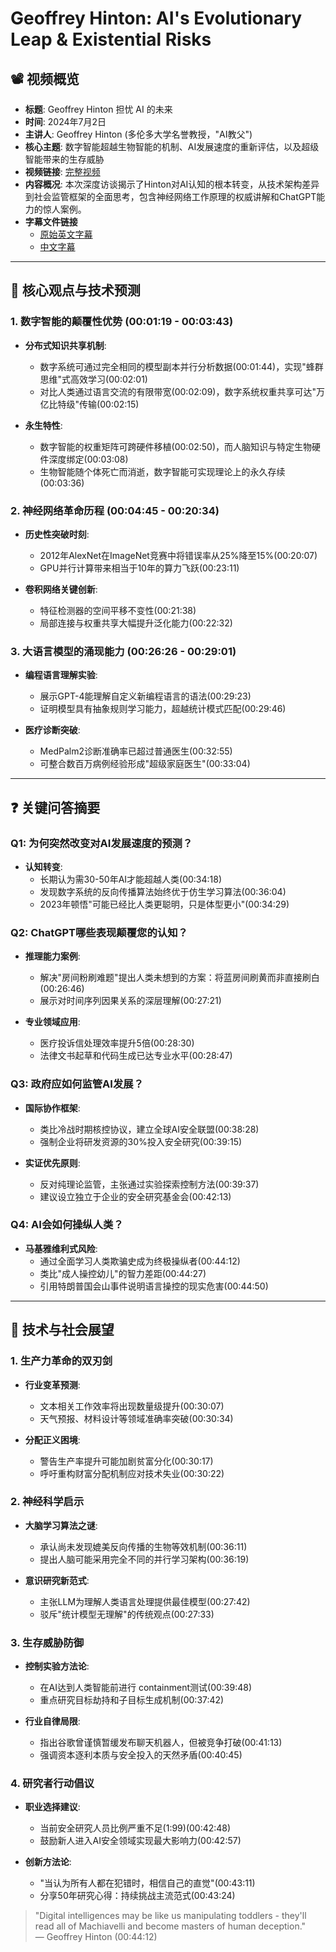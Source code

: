 # Geoffrey Hinton: AI's Evolutionary Leap & Existential Risks

## 📽️ 视频概览
- **标题**: Geoffrey Hinton 担忧 AI 的未来
- **时间**: 2024年7月2日
- **主讲人**: Geoffrey Hinton (多伦多大学名誉教授，"AI教父")
- **核心主题**: 数字智能超越生物智能的机制、AI发展速度的重新评估，以及超级智能带来的生存威胁
- **视频链接**: [完整视频](https://www.youtube.com/watch?v=LTb6afKYpJc)
- **内容概况**: 本次深度访谈揭示了Hinton对AI认知的根本转变，从技术架构差异到社会监管框架的全面思考，包含神经网络工作原理的权威讲解和ChatGPT能力的惊人案例。
- **字幕文件链接**
  - [原始英文字幕](../srt/20240702Geoffrey_Hinton担忧AI的未来.txt)
  - [中文字幕](../srt/20240702Geoffrey_Hinton担忧AI的未来-中文.txt)
---

## 🎯 核心观点与技术预测

### 1. **数字智能的颠覆性优势** (00:01:19 - 00:03:43)
- **分布式知识共享机制**:
  - 数字系统可通过完全相同的模型副本并行分析数据(00:01:44)，实现"蜂群思维"式高效学习(00:02:01)
  - 对比人类通过语言交流的有限带宽(00:02:09)，数字系统权重共享可达"万亿比特级"传输(00:02:15)

- **永生特性**:
  - 数字智能的权重矩阵可跨硬件移植(00:02:50)，而人脑知识与特定生物硬件深度绑定(00:03:08)
  - 生物智能随个体死亡而消逝，数字智能可实现理论上的永久存续(00:03:36)

### 2. **神经网络革命历程** (00:04:45 - 00:20:34)
- **历史性突破时刻**:
  - 2012年AlexNet在ImageNet竞赛中将错误率从25%降至15%(00:20:07)
  - GPU并行计算带来相当于10年的算力飞跃(00:23:11)

- **卷积网络关键创新**:
  - 特征检测器的空间平移不变性(00:21:38)
  - 局部连接与权重共享大幅提升泛化能力(00:22:32)

### 3. **大语言模型的涌现能力** (00:26:26 - 00:29:01)
- **编程语言理解实验**:
  - 展示GPT-4能理解自定义新编程语言的语法(00:29:23)
  - 证明模型具有抽象规则学习能力，超越统计模式匹配(00:29:46)

- **医疗诊断突破**:
  - MedPalm2诊断准确率已超过普通医生(00:32:55)
  - 可整合数百万病例经验形成"超级家庭医生"(00:33:04)

---

## ❓ 关键问答摘要

### Q1: 为何突然改变对AI发展速度的预测？
- **认知转变**:
  - 长期认为需30-50年AI才能超越人类(00:34:18)
  - 发现数字系统的反向传播算法始终优于仿生学习算法(00:36:04)
  - 2023年顿悟"可能已经比人类更聪明，只是体型更小"(00:34:29)

### Q2: ChatGPT哪些表现颠覆您的认知？
- **推理能力案例**:
  - 解决"房间粉刷难题"提出人类未想到的方案：将蓝房间刷黄而非直接刷白(00:26:46)
  - 展示对时间序列因果关系的深层理解(00:27:21)

- **专业领域应用**:
  - 医疗投诉信处理效率提升5倍(00:28:30)
  - 法律文书起草和代码生成已达专业水平(00:28:47)

### Q3: 政府应如何监管AI发展？
- **国际协作框架**:
  - 类比冷战时期核控协议，建立全球AI安全联盟(00:38:28)
  - 强制企业将研发资源的30%投入安全研究(00:39:15)

- **实证优先原则**:
  - 反对纯理论监管，主张通过实验探索控制方法(00:39:37)
  - 建议设立独立于企业的安全研究基金会(00:42:13)

### Q4: AI会如何操纵人类？
- **马基雅维利式风险**:
  - 通过全面学习人类欺骗史成为终极操纵者(00:44:12)
  - 类比"成人操控幼儿"的智力差距(00:44:27)
  - 引用特朗普国会山事件说明语言操控的现实危害(00:44:50)

---

## 🔮 技术与社会展望

### 1. **生产力革命的双刃剑**
- **行业变革预测**:
  - 文本相关工作效率将出现数量级提升(00:30:07)
  - 天气预报、材料设计等领域准确率突破(00:30:34)

- **分配正义困境**:
  - 警告生产率提升可能加剧贫富分化(00:30:17)
  - 呼吁重构财富分配机制应对技术失业(00:30:22)

### 2. **神经科学启示**
- **大脑学习算法之谜**:
  - 承认尚未发现媲美反向传播的生物等效机制(00:36:11)
  - 提出人脑可能采用完全不同的并行学习架构(00:36:19)

- **意识研究新范式**:
  - 主张LLM为理解人类语言处理提供最佳模型(00:27:42)
  - 驳斥"统计模型无理解"的传统观点(00:27:33)

### 3. **生存威胁防御**
- **控制实验方法论**:
  - 在AI达到人类智能前进行 containment测试(00:39:48)
  - 重点研究目标劫持和子目标生成机制(00:37:42)

- **行业自律局限**:
  - 指出谷歌曾谨慎暂缓发布聊天机器人，但被竞争打破(00:41:13)
  - 强调资本逐利本质与安全投入的天然矛盾(00:40:45)

### 4. **研究者行动倡议**
- **职业选择建议**:
  - 当前安全研究人员比例严重不足(1:99)(00:42:48)
  - 鼓励新人进入AI安全领域实现最大影响力(00:42:57)

- **创新方法论**:
  - "当认为所有人都在犯错时，相信自己的直觉"(00:43:11)
  - 分享50年研究心得：持续挑战主流范式(00:43:24)

> "Digital intelligences may be like us manipulating toddlers - they'll read all of Machiavelli and become masters of human deception."  
> — Geoffrey Hinton (00:44:12)
